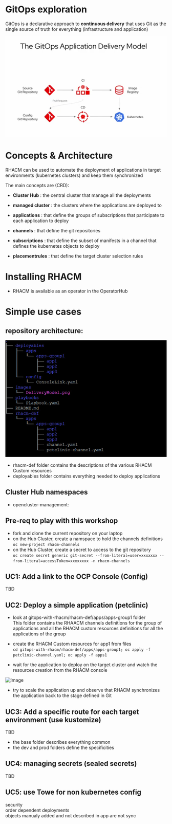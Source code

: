 GitOps exploration
=====================
GitOps is a declarative approach to **continuous delivery** that uses Git as the single source of truth for everything (infrastructure and application)

![Image](./images/DeliveryModel.png)

Concepts & Architecture
=====================
RHACM can be used to automate the deployment of applications in target environments (kubernetes clusters) and keep them synchronized 

The main concepts are (CRD):

- **Cluster Hub** : the central cluster that manage all the deployments
- **managed cluster** : the clusters where the applications are deployed to

 
- **applications** : that define the groups of subscriptions that participate to each application to deploy
- **channels** : that define the git repositories
- **subscriptions** : that define the subset of manifests in a channel that defines the kubernetes objects to deploy
- **placementrules** : that define the target cluster selection rules

Installing RHACM
=====================
- RHACM is available as an operator in the OperatorHub

Simple use cases
=====================

repository architecture:
------------------------
![Image](./images/tree.jpg)

  - rhacm-def folder contains the descriptions of the various RHACM Custom resources
  - deployables folder contains everything needed to deploy applications

Cluster Hub namespaces
----------------------
- opencluster-management:

Pre-req to play with this workshop
----------------------------------
- fork and clone the current repository on your laptop
- on the Hub Cluster, create a namspace to hold the channels definitions\
`oc new-project rhacm-channels`
- on the Hub Cluster, create a secret to access to the git repository\
`oc create secret generic git-secret --from-literal=user=xxxxxxx --from-literal=accessToken=xxxxxxxx -n rhacm-channels`


UC1: Add a link to the OCP Console (Config)
-------------------------------------------
TBD


UC2: Deploy a simple application (petclinic)
--------------------------------------------
- look at gitops-with-rhacm/rhacm-def/apps/apps-group1 folder\
This folder contains the RHAACM channels definitions for the group of applications and all the RHACM custom resources definitions for all the applications of the group

- create the RHACM Custom resources for app1 from files\
`cd gitops-with-rhacm/rhacm-def/apps/apps-group1; oc apply -f petclinic-channel.yaml; oc apply -f apps1`

- wait for the application to deploy on the target cluster and watch the resources creation from the RHACM console

![Image](./images/petclinic-sync.jpg)

- try to scale the application up and observe that RHACM synchronizes the application back to the stage defined in Git

UC3: Add a specific route for each target environment (use kustomize)
---------------------------------------------------------------
TBD

- the base folder describes everything common
- the dev and prod folders define the specificities

UC4: managing secrets (sealed secrets)
-------------------------------------

TBD

UC5: use Towe for non kubernetes config
---------------------------------------


security\
order dependent deployments\
objects manualy added and not described in app are not sync
